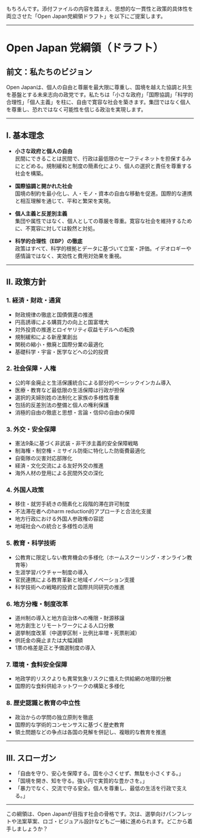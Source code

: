 もちろんです。添付ファイルの内容を踏まえ、思想的な一貫性と政策的具体性を両立させた「Open Japan党綱領ドラフト」を以下にご提案します。

---

# **Open Japan 党綱領（ドラフト）**

## **前文：私たちのビジョン**

Open Japanは、個人の自由と尊厳を最大限に尊重し、国境を越えた協調と共生を基盤とする未来志向の政党です。私たちは「小さな政府」「国際協調」「科学的合理性」「個人主義」を柱に、自由で寛容な社会を築きます。集団ではなく個人を尊重し、恐れではなく可能性を信じる政治を実現します。

---

## **Ⅰ. 基本理念**

- **小さな政府と個人の自由**  
    民間にできることは民間で、行政は最低限のセーフティネットを担保するみにとどめる。規制緩和と制度の簡素化により、個人の選択と責任を尊重する社会を構築。
    
- **国際協調と開かれた社会**  
    国境の制約を最小化し、人・モノ・資本の自由な移動を促進。国際的な連携と相互理解を通じて、平和と繁栄を実現。
    
- **個人主義と反差別主義**  
    集団や属性ではなく、個人としての尊厳を尊重。寛容な社会を維持するために、不寛容に対しては毅然と対処。
    
- **科学的合理性（EBP）の徹底**  
    政策はすべて、科学的根拠とデータに基づいて立案・評価。イデオロギーや感情論ではなく、実効性と費用対効果を重視。
    

---

## **Ⅱ. 政策方針**

### 1. **経済・財政・通貨**

- 財政規律の徹底と国債償還の推進
- 円高誘導による購買力の向上と国富増大
- 対外投資の推進とロイヤリティ収益モデルへの転換
- 規制緩和による新産業創出
- 関税の縮小・撤廃と国際分業の最適化
- 基礎科学・宇宙・医学などへの公的投資

### 2. **社会保障・人権**

- 公的年金廃止と生活保護統合による部分的ベーシックインカム導入
- 医療・教育など最低限の生活保障は行政が担保
- 選択的夫婦別姓の法制化と家族の多様性尊重
- 包括的反差別法の整備と個人の権利保護
- 消極的自由の徹底と思想・言論・信仰の自由の保障

### 3. **外交・安全保障**

- 憲法9条に基づく非武装・非干渉主義的安全保障戦略
- 制海権・制空権・ミサイル防衛に特化した防衛費最適化
- 自衛隊の災害対応部隊化
- 経済・文化交流による友好外交の推進
- 海外人材の登用による民間外交の深化

### 4. **外国人政策**

- 移住・就労手続きの簡素化と段階的滞在許可制度
- 不法滞在者へのharm reduction的アプローチと合法化支援
- 地方行政における外国人参政権の容認
- 地域社会への統合と多様性の活用

### 5. **教育・科学技術**

- 公教育に限定しない教育機会の多様化（ホームスクーリング・オンライン教育等）
- 生涯学習バウチャー制度の導入
- 官民連携による教育革新と地域イノベーション支援
- 科学技術への戦略的投資と国際共同研究の推進

### 6. **地方分権・制度改革**

- 道州制の導入と地方自治体への権限・財源移譲
- 地方創生とリモートワークによる人口分散
- 選挙制度改革（中選挙区制・比例比率増・死票削減）
- 供託金の廃止または大幅減額
- 1票の格差是正と予備選制度の導入

### 7. **環境・食料安全保障**

- 地政学的リスクよりも異常気象リスクに備えた供給網の地理的分散
- 国際的な食料供給ネットワークの構築と多様化

### 8. **歴史認識と教育の中立性**

- 政治からの学問の独立原則を徹底
- 国際的な学術的コンセンサスに基づく歴史教育
- 領土問題などの争点は各国の見解を併記し、複眼的な教育を推進

---

## **Ⅲ. スローガン**

- 「自由を守り、安心を保障する。国を小さくせず、無駄を小さくする。」
- 「国境を開き、知を守る。強い円で実質的な豊かさを。」
- 「暴力でなく、交流で守る安全。個人を尊重し、最低の生活を行政で支える。」

---

この綱領は、Open Japanが目指す社会の骨格です。次は、選挙向けパンフレットや法案草案、ロゴ・ビジュアル設計などもご一緒に進められます。どこから着手しましょうか？